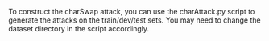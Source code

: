 To construct the charSwap attack, you can use the charAttack.py script to generate the attacks on the train/dev/test sets. You may need to change the dataset directory in the script accordingly.